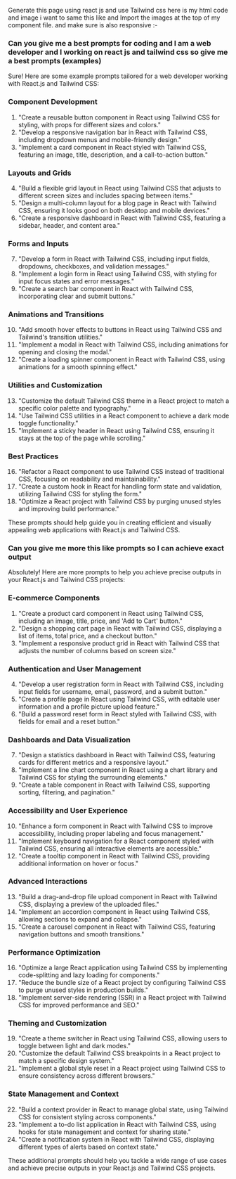 Generate this page using react js and use Tailwind css here is my html code and image i want to same this like and Import the images at the top of my component file. and make sure is also responsive :-


### Can you give me a best prompts for coding and I am a web developer and I working on react js and tailwind css so give me a best prompts (examples)

Sure! Here are some example prompts tailored for a web developer working with React.js and Tailwind CSS:

### Component Development
1. "Create a reusable button component in React using Tailwind CSS for styling, with props for different sizes and colors."
2. "Develop a responsive navigation bar in React with Tailwind CSS, including dropdown menus and mobile-friendly design."
3. "Implement a card component in React styled with Tailwind CSS, featuring an image, title, description, and a call-to-action button."

### Layouts and Grids
4. "Build a flexible grid layout in React using Tailwind CSS that adjusts to different screen sizes and includes spacing between items."
5. "Design a multi-column layout for a blog page in React with Tailwind CSS, ensuring it looks good on both desktop and mobile devices."
6. "Create a responsive dashboard in React with Tailwind CSS, featuring a sidebar, header, and content area."

### Forms and Inputs
7. "Develop a form in React with Tailwind CSS, including input fields, dropdowns, checkboxes, and validation messages."
8. "Implement a login form in React using Tailwind CSS, with styling for input focus states and error messages."
9. "Create a search bar component in React with Tailwind CSS, incorporating clear and submit buttons."

### Animations and Transitions
10. "Add smooth hover effects to buttons in React using Tailwind CSS and Tailwind's transition utilities."
11. "Implement a modal in React with Tailwind CSS, including animations for opening and closing the modal."
12. "Create a loading spinner component in React with Tailwind CSS, using animations for a smooth spinning effect."

### Utilities and Customization
13. "Customize the default Tailwind CSS theme in a React project to match a specific color palette and typography."
14. "Use Tailwind CSS utilities in a React component to achieve a dark mode toggle functionality."
15. "Implement a sticky header in React using Tailwind CSS, ensuring it stays at the top of the page while scrolling."

### Best Practices
16. "Refactor a React component to use Tailwind CSS instead of traditional CSS, focusing on readability and maintainability."
17. "Create a custom hook in React for handling form state and validation, utilizing Tailwind CSS for styling the form."
18. "Optimize a React project with Tailwind CSS by purging unused styles and improving build performance."

These prompts should help guide you in creating efficient and visually appealing web applications with React.js and Tailwind CSS.


### Can you give me more this like prompts so I can achieve exact output 

Absolutely! Here are more prompts to help you achieve precise outputs in your React.js and Tailwind CSS projects:

### E-commerce Components
1. "Create a product card component in React using Tailwind CSS, including an image, title, price, and 'Add to Cart' button."
2. "Design a shopping cart page in React with Tailwind CSS, displaying a list of items, total price, and a checkout button."
3. "Implement a responsive product grid in React with Tailwind CSS that adjusts the number of columns based on screen size."

### Authentication and User Management
4. "Develop a user registration form in React with Tailwind CSS, including input fields for username, email, password, and a submit button."
5. "Create a profile page in React using Tailwind CSS, with editable user information and a profile picture upload feature."
6. "Build a password reset form in React styled with Tailwind CSS, with fields for email and a reset button."

### Dashboards and Data Visualization
7. "Design a statistics dashboard in React with Tailwind CSS, featuring cards for different metrics and a responsive layout."
8. "Implement a line chart component in React using a chart library and Tailwind CSS for styling the surrounding elements."
9. "Create a table component in React with Tailwind CSS, supporting sorting, filtering, and pagination."

### Accessibility and User Experience
10. "Enhance a form component in React with Tailwind CSS to improve accessibility, including proper labeling and focus management."
11. "Implement keyboard navigation for a React component styled with Tailwind CSS, ensuring all interactive elements are accessible."
12. "Create a tooltip component in React with Tailwind CSS, providing additional information on hover or focus."

### Advanced Interactions
13. "Build a drag-and-drop file upload component in React with Tailwind CSS, displaying a preview of the uploaded files."
14. "Implement an accordion component in React using Tailwind CSS, allowing sections to expand and collapse."
15. "Create a carousel component in React with Tailwind CSS, featuring navigation buttons and smooth transitions."

### Performance Optimization
16. "Optimize a large React application using Tailwind CSS by implementing code-splitting and lazy loading for components."
17. "Reduce the bundle size of a React project by configuring Tailwind CSS to purge unused styles in production builds."
18. "Implement server-side rendering (SSR) in a React project with Tailwind CSS for improved performance and SEO."

### Theming and Customization
19. "Create a theme switcher in React using Tailwind CSS, allowing users to toggle between light and dark modes."
20. "Customize the default Tailwind CSS breakpoints in a React project to match a specific design system."
21. "Implement a global style reset in a React project using Tailwind CSS to ensure consistency across different browsers."

### State Management and Context
22. "Build a context provider in React to manage global state, using Tailwind CSS for consistent styling across components."
23. "Implement a to-do list application in React with Tailwind CSS, using hooks for state management and context for sharing state."
24. "Create a notification system in React with Tailwind CSS, displaying different types of alerts based on context state."

These additional prompts should help you tackle a wide range of use cases and achieve precise outputs in your React.js and Tailwind CSS projects.

